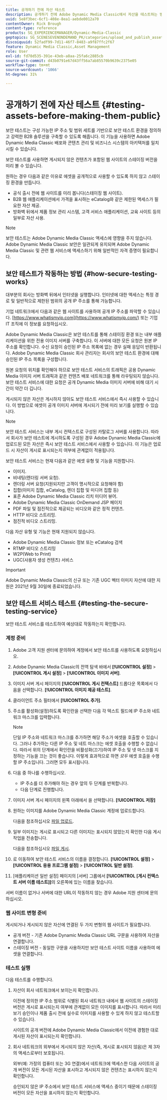 ```yaml
---
title: 공개하기 전에 자산 테스트
description: 공개하기 전에 Adobe Dynamic Media Classic에서 자산을 테스트하는 방법을 알아봅니다.
uuid: 5e8f3bec-6cf1-408e-8ea1-aebde0012a70
contentOwner: Rick Brough
content-type: reference
products: SG_EXPERIENCEMANAGER/Dynamic-Media-Classic
geptopics: SG_SCENESEVENONDEMAND_PK/categories/upload_and_publish_assets
discoiquuid: 52fadf99-7d11-46f7-8483-a9f87ffc2f67
feature: Dynamic Media Classic,Asset Management
role: User
exl-id: fd78d535-391e-43eb-a8aa-25fa6c2885cb
source-git-commit: d43b0791e67d43ff56a7ab85570b9639c2375e05
workflow-type: tm+mt
source-wordcount: '1066'
ht-degree: 31%

---
```


# 공개하기 전에 자산 테스트 {#testing-assets-before-making-them-public}

보안 테스트는 구성 가능한 IP 주소 및 범위 세트를 기반으로 보안 테스트 환경을 정의하고 강력한 B2B 솔루션을 구축할 수 있도록 해줍니다. 이 기능을 사용하면 Adobe Dynamic Media Classic 배포와 콘텐츠 관리 및 비즈니스 시스템의 아키텍처를 일치시킬 수 있습니다.

보안 테스트를 사용하면 게시되지 않은 컨텐츠가 포함된 웹 사이트의 스테이징 버전을 미리 볼 수 있습니다.

원하는 경우 다음과 같은 이유로 에셋을 공개적으로 사용할 수 있도록 하지 않고 스테이징 환경을 만듭니다.

* 공식 출시 전에 웹 사이트를 미리 봅니다(스테이징 웹 사이트).
* B2B 웹 애플리케이션에서 가격을 표시하는 eCatalog와 같은 제한된 액세스가 필요한 자산 제공.
* 방화벽 뒤에서 제품 정보 관리 시스템, 고객 서비스 애플리케이션, 교육 사이트 등의 일부로 자산 사용.

>[!NOTE]
>
>보안 테스트는 Adobe Dynamic Media Classic 액세스에 영향을 주지 않습니다. Adobe Dynamic Media Classic 보안은 일관되게 유지되며 Adobe Dynamic Media Classic 및 관련 웹 서비스에 액세스하기 위해 일반적인 자격 증명이 필요합니다.

## 보안 테스트가 작동하는 방법 {#how-secure-testing-works}

대부분의 회사는 방화벽 뒤에서 인터넷을 실행합니다. 인터넷에 대한 액세스는 특정 경로 및 일반적으로 제한된 범위의 공개 IP 주소를 통해 가능합니다.

기업 네트워크에서 다음과 같은 웹 사이트를 사용하여 공개 IP 주소를 파악할 수 있습니다. [https://www.whatismyip.com](https://www.whatismyip.com/) 또는 기업 IT 조직에 이 정보를 요청하십시오.

Adobe Dynamic Media Classic은 보안 테스트를 통해 스테이징 환경 또는 내부 애플리케이션을 위한 전용 이미지 서버를 구축합니다. 이 서버에 대한 모든 요청은 원본 IP 주소를 확인합니다. 수신 요청이 승인된 IP 주소 목록에 없는 경우 실패 응답이 반환됩니다. Adobe Dynamic Media Classic 회사 관리자는 회사의 보안 테스트 환경에 대해 승인된 IP 주소 목록을 구성합니다.

원본 요청의 위치를 확인해야 하므로 보안 테스트 서비스의 트래픽은 공용 Dynamic Media 이미지 서버 트래픽과 같은 컨텐츠 배포 네트워크를 통해 라우팅되지 않습니다. 보안 테스트 서비스에 대한 요청은 공개 Dynamic Media 이미지 서버에 비해 대기 시간이 약간 더 깁니다.

게시되지 않은 자산은 게시하지 않아도 보안 테스트 서비스에서 즉시 사용할 수 있습니다. 이 방법으로 에셋이 공개 이미지 서버에 게시되기 전에 미리 보기를 실행할 수 있습니다.

>[!NOTE]
>
>보안 테스트 서비스는 내부 게시 컨텍스트로 구성된 카탈로그 서버를 사용합니다. 따라서 회사가 보안 테스트에 게시하도록 구성된 경우 Adobe Dynamic Media Classic에 업로드된 모든 자산은 즉시 보안 테스트 서비스에서 사용할 수 있습니다. 이 기능은 업로드 시 자산이 게시로 표시되는지 여부에 관계없이 적용됩니다.

보안 테스트 서비스는 현재 다음과 같은 에셋 유형 및 기능을 지원합니다.

<!-- 

Comment Type: remark
Last Modified By: unknown unknown 
Last Modified Date: 

<p>Added videos to list below 9/11/2012. Moved “Render Server requests” from unsupported to supported, listed below on 3/15/2016 as per email from Cynthia March 11, 2016)</p>

 -->

* 이미지.
* 비네팅(렌더링 서버 요청).
* 렌더링 서버 요청(지원되지만 고객이 명시적으로 요청해야 함)
* 집합(이미지 집합, eCatalog, 렌더 집합 및 미디어 집합 등)
* 표준 Adobe Dynamic Media Classic 리치 미디어 뷰어.
* Adobe Dynamic Media Classic OnDemand JSP 페이지
* PDF 파일 및 점진적으로 제공되는 비디오와 같은 정적 컨텐츠.
* HTTP 비디오 스트리밍.
* 점진적 비디오 스트리밍.

다음 자산 유형 및 기능은 현재 지원되지 않습니다.

* Adobe Dynamic Media Classic 정보 또는 eCatalog 검색
* RTMP 비디오 스트리밍
* W2P(Web to Print)
* UGC(사용자 생성 컨텐츠) 서비스

>[!IMPORTANT]
>
>Adobe Dynamic Media Classic의 신규 또는 기존 UGC 벡터 이미지 자산에 대한 지원은 2021년 9월 30일에 종료되었습니다.

## 보안 테스트 서비스 테스트 {#testing-the-secure-testing-service}

보안 테스트 서비스를 테스트하여 예상대로 작동하는지 확인합니다.

<!-- >[!NOTE]
>
>*If you do not mention any IPs under **[!UICONTROL Setup]** > **[!UICONTROL Application Setup]** > **[!UICONTROL Publish Setup]** > **[!UICONTROL Image Server]** > **[!UICONTROL Test Image Service]*** - If you add an IP only, that IP is able to call the assets and no other IP are allowed to make the calls. As long there is no IP mentioned under that section, all IPs are allowed to make the calls for the assets, and they show up. -->

### 계정 준비

<!-- 

Comment Type: remark
Last Modified By: unknown unknown 
Last Modified Date: 

<p>RB: Rewrote entire steps under “Prepare your account” 9/10/2012</p>

 -->

1. Adobe 고객 지원 센터에 문의하여 계정에서 보안 테스트를 사용하도록 요청하십시오.
1. Adobe Dynamic Media Classic의 전역 탐색 바에서 **[!UICONTROL 설정]** > **[!UICONTROL 게시 설정]** > **[!UICONTROL 이미지 서버]**.
1. 이미지 서버 게시 페이지의 **[!UICONTROL 게시 컨텍스트]** 드롭다운 목록에서 다음을 선택합니다. **[!UICONTROL 이미지 제공 테스트]**.
1. 클라이언트 주소 필터에서 **[!UICONTROL 추가]**.
1. 주소를 활성화(설정)하도록 확인란을 선택한 다음 각 텍스트 필드에 IP 주소와 네트워크 마스크를 입력합니다.

   >[!NOTE]
   >
   >단일 IP 주소와 네트워크 마스크를 추가하면 해당 주소가 에셋을 호출할 수 있습니다. 그러나 추가하는 다른 IP 주소 및 네트 마스크는 에셋 호출을 수행할 수 없습니다. 따라서 위의 단계에서 확인란을 비활성화(끄기)하여 IP 주소 및 넷 마스크를 지정하는 기능을 끄는 것이 좋습니다. 이렇게 효과적으로 하면 *모두* 에셋 호출을 수행할 IP 주소입니다. 그러면 모두 표시됩니다.

1. 다음 중 하나를 수행하십시오.
   * IP 주소를 더 추가해야 하는 경우 앞의 두 단계를 반복합니다.
   * 다음 단계로 진행합니다.
1. 이미지 서버 게시 페이지의 왼쪽 아래에서 을 선택합니다. **[!UICONTROL 저장]**
1. 원하는 이미지를 Adobe Dynamic Media Classic 계정에 업로드합니다.

   다음을 참조하십시오 [파일 업로드](uploading-files.md#uploading_files).

1. 일부 이미지는 게시로 표시되고 다른 이미지는 표시되지 않았는지 확인한 다음 게시 작업을 전송합니다.

   다음을 참조하십시오 [파일 게시](publishing-files.md#publishing_files).

1. 로 이동하여 보안 테스트 서비스의 이름을 결정합니다. **[!UICONTROL 설정]** > **[!UICONTROL 응용 프로그램 설정]** > **[!UICONTROL 일반 설정]**.
1. [애플리케이션 일반 설정] 페이지의 [서버] 그룹에서 **[!UICONTROL [게시 컨텍스트 서버 이름 테스트]]**&#x200B;의 오른쪽에 있는 이름을 찾습니다.

서버 이름이 없거나 서버에 대한 URL이 작동하지 않는 경우 Adobe 지원 센터에 문의하십시오.

### 웹 사이트 변형 준비

게시되거나 게시되지 않은 자산에 연결된 두 가지 변형의 웹 사이트가 필요합니다.

* 공개 버전 - 기존 Adobe Dynamic Media Classic URL 구문을 사용하여 자산을 연결합니다.
* 스테이징 버전 - 동일한 구문을 사용하지만 보안 테스트 사이트 이름을 사용하여 에셋을 연결합니다.

### 테스트 실행

다음 테스트를 수행합니다.

1. 자산이 회사 네트워크에서 보이는지 확인합니다.

   이전에 정의한 IP 주소 범위로 식별된 회사 네트워크 내에서 웹 사이트의 스테이징 버전은 게시로 표시되는지 여부에 관계없이 모든 이미지를 표시합니다. 따라서 미리 보기 승인이나 제품 출시 전에 실수로 이미지를 사용할 수 있게 하지 않고 테스트할 수 있습니다.

   사이트의 공개 버전에 Adobe Dynamic Media Classic에서 이전에 경험한 대로 게시된 자산이 표시되는지 확인합니다.

1. 회사 네트워크의 외부에서 게시되지 않은 자산(즉, 게시로 표시되지 않음)은 제 3자의 액세스로부터 보호됩니다.

   외부(예: 가정의 컴퓨터 또는 3G 연결)에서 네트워크에 액세스한 다음 사이트의 공개 버전이 모든 게시된 자산을 표시하고 게시되지 않은 컨텐츠는 표시하지 않는지 확인합니다.

   승인되지 않은 IP 주소에서 보안 테스트 서비스에 액세스 중이기 때문에 스테이징 버전이 모든 자산을 표시하지 않는지 확인합니다.
